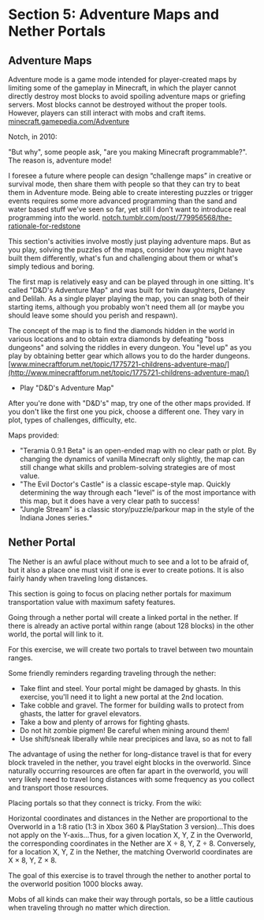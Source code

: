 # Section 5: Adventure Maps and Nether Portals

## Adventure Maps

Adventure mode is a game mode intended for player-created maps by limiting some of the gameplay in Minecraft, in which the player cannot directly destroy most blocks to avoid spoiling adventure maps or griefing servers. Most blocks cannot be destroyed without the proper tools. However, players can still interact with mobs and craft items. [minecraft.gamepedia.com/Adventure](http://minecraft.gamepedia.com/Adventure)

Notch, in 2010:

"But why", some people ask, "are you making Minecraft programmable?". The reason is, adventure mode!

I foresee a future where people can design “challenge maps” in creative or survival mode, then share them with people so that they can try to beat them in Adventure mode. Being able to create interesting puzzles or trigger events requires some more advanced programming than the sand and water based stuff we’ve seen so far, yet still I don’t want to introduce real programming into the world. [notch.tumblr.com/post/779956568/the-rationale-for-redstone](http://notch.tumblr.com/post/779956568/the-rationale-for-redstone)

This section's activities involve mostly just playing adventure maps. But as you play, solving the puzzles of the maps, consider how you might have built them differently, what's fun and challenging about them or what's simply tedious and boring.

The first map is relatively easy and can be played through in one sitting. It's called "D&D's Adventure Map" and was built for twin daughters, Delaney and Delilah. As a single player playing the map, you can snag both of their starting items, although you probably won't need them all (or maybe you should leave some should you perish and respawn).

The concept of the map is to find the diamonds hidden in the world in various locations and to obtain extra diamonds by defeating "boss dungeons" and solving the riddles in every dungeon. You "level up" as you play by obtaining better gear which allows you to do the harder dungeons. [www.minecraftforum.net/topic/1775721-childrens-adventure-map/](http://www.minecraftforum.net/topic/1775721-childrens-adventure-map/)

* Play "D&D's Adventure Map"

After you're done with "D&D's" map, try one of the other maps provided. If you don't like the first one you pick, choose a different one. They vary in plot, types of challenges, difficulty, etc.

Maps provided:

* "Teramia 0.9.1 Beta" is an open-ended map with no clear path or plot. By changing the dynamics of vanilla Minecraft only slightly, the map can still change what skills and problem-solving strategies are of most value.
* "The Evil Doctor's Castle" is a classic escape-style map. Quickly determining the way through each "level" is of the most importance with this map, but it does have a very clear path to success!
* "Jungle Stream" is a classic story/puzzle/parkour map in the style of the Indiana Jones series.*

## Nether Portal

The Nether is an awful place without much to see and a lot to be afraid of, but it also a place one must visit if one is ever to create potions. It is also fairly handy when traveling long distances.

This section is going to focus on placing nether portals for maximum transportation value with maximum safety features.

Going through a nether portal will create a linked portal in the nether. If there is already an active portal within range (about 128 blocks) in the other world, the portal will link to it.

For this exercise, we will create two portals to travel between two mountain ranges.

Some friendly reminders regarding traveling through the nether:

* Take flint and steel. Your portal might be damaged by ghasts. In this exercise, you'll need it to light a new portal at the 2nd location.
* Take cobble and gravel. The former for building walls to protect from ghasts, the latter for gravel elevators.
* Take a bow and plenty of arrows for fighting ghasts.
* Do not hit zombie pigmen! Be careful when mining around them!
* Use shift/sneak liberally while near precipices and lava, so as not to fall

The advantage of using the nether for long-distance travel is that for every block traveled in the nether, you travel eight blocks in the overworld. Since naturally occurring resources are often far apart in the overworld, you will very likely need to travel long distances with some frequency as you collect and transport those resources.

Placing portals so that they connect is tricky. From the wiki:

Horizontal coordinates and distances in the Nether are proportional to the Overworld in a 1:8 ratio (1:3 in Xbox 360 & PlayStation 3 version)...This does not apply on the Y-axis...Thus, for a given location X, Y, Z in the Overworld, the corresponding coordinates in the Nether are X ÷ 8, Y, Z ÷ 8. Conversely, for a location X, Y, Z in the Nether, the matching Overworld coordinates are X × 8, Y, Z × 8.

The goal of this exercise is to travel through the nether to another portal to the overworld position 1000 blocks away.

Mobs of all kinds can make their way through portals, so be a little cautious when traveling through no matter which direction.
